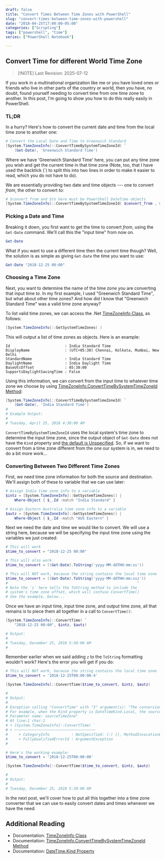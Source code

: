 ```yaml
---
draft: false
title: "Convert Times Between Time Zones with PowerShell"
slug: "convert-times-between-time-zones-with-powershell"
date: "2018-04-25T17:00:00-05:00"
categories: ["Scripting"]
tags: ["powershell", "time"]
series: ["PowerShell Notebook"]

---
```


## Convert Time for different World Time Zone

> [!NOTE] Last Revision: 2025-07-12

If you work in a multinational organization like me or you have loved ones or friends who live in other parts of the country or world, then you have, no doubt, found yourself needing to convert time from one time zone to another.  In this post, I'm going to show you how to do this really easily in PowerShell.

### TL;DR

In a hurry?  Here's how to convert the current date and time from the local time zone to another one:

```powershell
# Convert the Local Date and Time to Greenwich Standard
[System.TimeZoneInfo]::ConvertTimeBySystemTimeZoneId( `
    (Get-Date), 'Greenwich Standard Time')
```

Where we have 'Greenwich Standard Time' here, you can put any time zone you wish and get the current time in that time zone (Note, too, that I have used the backtick (\`) to split this into two lines in order to make it easier to read, which you do not have to do).

We are essentially providing two date and time objects --- one to convert _from_, the other to convert _to:_

```powershell
# $convert_from and $to here must be PowerShell DateTime objects
[System.TimeZoneInfo]::ConvertTimeBySystemTimeZoneId( $convert_from , $to )
```

### Picking a Date and Time

Breaking it down, you first want to get the time to convert _from_, using the `Get-Date` command.  We'll call this the "input time" from now on.

```powershell
Get-Date
```

What if you want to use a different time then the current time though?  Well, the solution is as simple as giving `Get-Date` the time you want to use:

```powershell
Get-Date "2018-12-25 00:00"
```

### Choosing a Time Zone

Next, you want to determine the name of the time zone you are converting that input time _to_.  In my first example, I used "Greenwich Standard Time", but what about other time zones?  And how did I know that "Greenwich Standard Time" was a valid time zone anyway?

To list valid time zones, we can access the .Net [TimeZoneInfo Class][tzinfo-class], as follows:

```powershell
[System.TimeZoneInfo]::GetSystemTimeZones( )
```

This will output a list of time zones as objects.  Here is an example:

```nohighlight
Id                         : India Standard Time
DisplayName                : (UTC+05:30) Chennai, Kolkata, Mumbai, New Delhi
StandardName               : India Standard Time
DaylightName               : India Daylight Time
BaseUtcOffset              : 05:30:00
SupportsDaylightSavingTime : False
```

Using this information, we can convert from the input time to whatever time zone we choose by using [TimeZoneInfo.ConvertTimeBySystemTimeZoneId Method][tz-method]:


```powershell
[System.TimeZoneInfo]::ConvertTimeBySystemTimeZoneId( `
    (Get-Date), 'India Standard Time')
#
# Example Output:
# 
# Tuesday, April 25, 2018 4:30:00 AM
```

`ConvertTimeBySystemTimeZoneId` uses the local system's time zone to determine the input time zone, since the output object of `Get-Date` does not have the `Kind` property and [the default is Unspecified][datetime-kind].  So, if we want to convert from a time zone different from the one our system is in, we need to do a bit more work...

### Converting Between Two Different Time Zones

First, we need time zone information for both the source and destination. We'll assign both of these to variable that we can use later:

```powershell
# Assign India time zone info to a variable
$intz = [System.TimeZoneInfo]::GetSystemTimeZones() | 
    Where-Object { $_.Id -match "India Standard" }

# Assign Eastern Australia time zone info to a variable
$autz = [System.TimeZoneInfo]::GetSystemTimeZones() |
    Where-Object { $_.Id -match "AUS Eastern" }
```

Next we need the date and time we would like to convert. We will use a string here, because we will be specifying the input time zone using the variables we just created:

```powershell
# This will work
$time_to_convert = "2018-12-25 00:00"

# This will also work
$time_to_convert = ((Get-Date).ToString('yyyy-MM-ddTHH:mm:ss'))

# This will NOT work, because the string contains the local time zone
$time_to_convert = ((Get-Date).ToString('yyyy-MM-ddTHH:mm:ssz'))
#                                                           ^
# Note the `z` here tells the ToString method to include the 
# system's time zone offset, which will confuse ConvertTime()
# See the example, below...
```

Once we have an input time, input time zone, and output time zone, all that remains is to piece them all together in a call to `ConvertTime()`:

```powershell
[System.TimeZoneInfo]::ConvertTime( `
    "2018-12-25 00:00", $intz, $autz)

# Output:
#
# Tuesday, December 25, 2018 5:30:00 AM 
#
```

Remember earlier when we said adding `z` to the `ToString` formatting wouldn't work?  Here's the error you will get if you do:

```powershell
# This will NOT work, because the string contains the local time zone
$time_to_convert = '2018-12-25T00:00:00-4'

[System.TimeZoneInfo]::ConvertTime($time_to_convert, $intz, $autz)

#
# Output:
# 
# Exception calling "ConvertTime" with "3" argument(s): "The conversion could not be completed because the supplied DateTime did not have the Kind property set correctly.
# For example, when the Kind property is DateTimeKind.Local, the source time zone must be TimeZoneInfo.Local.
# Parameter name: sourceTimeZone"
# At line:1 char:1
# + [System.TimeZoneInfo]::ConvertTime( `
# + ~~~~~~~~~~~~~~~~~~~~~~~~~~~~~~~~~~~~~
#     + CategoryInfo          : NotSpecified: (:) [], MethodInvocationException
#     + FullyQualifiedErrorId : ArgumentException
# 

# Here's the working example:
$time_to_convert = '2018-12-25T00:00:00'

[System.TimeZoneInfo]::ConvertTime($time_to_convert, $intz, $autz)

#
# Output:
# 
# Tuesday, December 25, 2018 5:30:00 AM
```

In the next post, we'll cover how to put all this together into a time zone converter that we can use to easily convert dates and times whenever we have  the need.

## Additional Reading

- Documentation: [TimeZoneInfo Class][tzinfo-class]
- Documentation: [TimeZoneInfo.ConvertTimeBySystemTimeZoneId Method][tz-method]
- Documentation: [DateTime.Kind Property][datetime-kind]

[tzinfo-class]: https://learn.microsoft.com/en-us/dotnet/api/system.timezoneinfo "TimeZoneInfo Class"
[tz-method]: https://learn.microsoft.com/en-us/dotnet/api/system.timezoneinfo.converttimebysystemtimezoneid "TimeZoneInfo.ConvertTimeBySystemTimeZoneId Method"
[datetime-kind]: https://learn.microsoft.com/en-us/dotnet/api/system.datetime.kind "DateTime.Kind Property"

